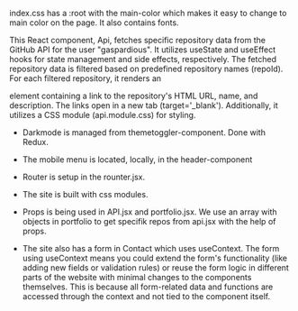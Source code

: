 

index.css has a :root with the main-color which makes it easy to change to main color on the page. It also contains fonts. 

This React component, Api, fetches specific repository data from the GitHub API for the user "gaspardious". It utilizes useState and useEffect hooks for state management and side effects, respectively. The fetched repository data is filtered based on predefined repository names (repoId). For each filtered repository, it renders an <article> element containing a link to the repository's HTML URL, name, and description. The links open in a new tab (target='_blank'). Additionally, it utilizes a CSS module (api.module.css) for styling.

- Darkmode is managed from themetoggler-component. Done with Redux. 

- The mobile menu is located, locally, in the header-component

- Router is setup in the rounter.jsx. 

- The site is built with css modules. 

- Props is being used in API.jsx and portfolio.jsx. We use an array with objects in portfolio to get specifik repos from api.jsx with the help of props. 

- The site also has a form in Contact which uses useContext. The form using useContext means you could extend the form's functionality (like adding new fields or validation rules) or reuse the form logic in different parts of the website with minimal changes to the components themselves. This is because all form-related data and functions are accessed through the context and not tied to the component itself.

